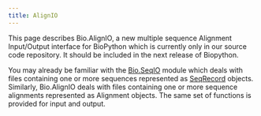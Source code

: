 ```yaml
---
title: AlignIO
---
```


This page describes Bio.AlignIO, a new multiple sequence Alignment
Input/Output interface for BioPython which is currently only in our
source code repository. It should be included in the next release of
Biopython.

You may already be familiar with the [Bio.SeqIO](SeqIO "wikilink")
module which deals with files containing one or more sequences
represented as [SeqRecord](SeqRecord "wikilink") objects. Similarly,
Bio.AlignIO deals with files containing one or more sequence alignments
represented as Alignment objects. The same set of functions is provided
for input and output.
